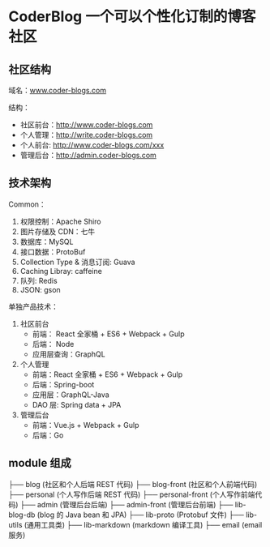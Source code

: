 # CoderBlog 一个可以个性化订制的博客社区

## 社区结构

域名：www.coder-blogs.com

结构：

- 社区前台：http://www.coder-blogs.com
- 个人管理：http://write.coder-blogs.com
- 个人前台: http://www.coder-blogs.com/xxx
- 管理后台：http://admin.coder-blogs.com

## 技术架构

Common：

1. 权限控制：Apache Shiro
2. 图片存储及 CDN：七牛
3. 数据库：MySQL
4. 接口数据：ProtoBuf
5. Collection Type & 消息订阅: Guava
6. Caching Libray: caffeine
7. 队列: Redis
8. JSON: gson

单独产品技术：

1. 社区前台
   - 前端： React 全家桶 + ES6 + Webpack + Gulp
   - 后端： Node
   - 应用层查询：GraphQL
2. 个人管理
   - 前端：React 全家桶 + ES6 + Webpack + Gulp
   - 后端：Spring-boot
   - 应用层：GraphQL-Java
   - DAO 层: Spring data + JPA
3. 管理后台
   - 前端：Vue.js + Webpack + Gulp
   - 后端：Go

## module 组成

├── blog (社区和个人后端 REST 代码)
├── blog-front (社区和个人前端代码)
├── personal (个人写作后端 REST 代码)
├── personal-front (个人写作前端代码)
├── admin (管理后台后端)
├── admin-front (管理后台前端)
├── lib-blog-db (blog 的 Java bean 和 JPA)
├── lib-proto (Protobuf 文件)
├── lib-utils (通用工具类)
├── lib-markdown (markdown 编译工具)
├── email (email 服务)